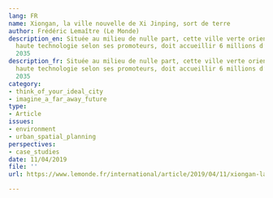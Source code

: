 ```yaml
---
lang: FR
name: Xiongan, la ville nouvelle de Xi Jinping, sort de terre
author: Frédéric Lemaître (Le Monde)
description_en: Située au milieu de nulle part, cette ville verte orientée vers la
  haute technologie selon ses promoteurs, doit accueillir 6 millions d’habitants en
  2035
description_fr: Située au milieu de nulle part, cette ville verte orientée vers la
  haute technologie selon ses promoteurs, doit accueillir 6 millions d’habitants en
  2035
category:
- think_of_your_ideal_city
- imagine_a_far_away_future
type:
- Article
issues:
- environment
- urban_spatial_planning
perspectives:
- case_studies
date: 11/04/2019
file: ''
url: https://www.lemonde.fr/international/article/2019/04/11/xiongan-la-ville-nouvelle-de-xi-jinping-sort-de-terre_5448614_3210.html

---
```

